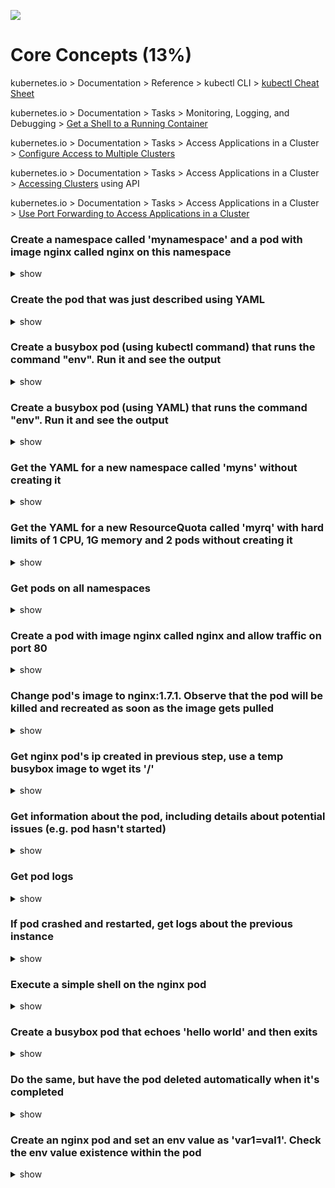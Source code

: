 ![](https://gaforgithub.azurewebsites.net/api?repo=CKAD-exercises/core_concepts&empty)
# Core Concepts (13%)

kubernetes.io > Documentation > Reference > kubectl CLI > [kubectl Cheat Sheet](https://kubernetes.io/docs/reference/kubectl/cheatsheet/)

kubernetes.io > Documentation > Tasks > Monitoring, Logging, and Debugging > [Get a Shell to a Running Container](https://kubernetes.io/docs/tasks/debug-application-cluster/get-shell-running-container/)

kubernetes.io > Documentation > Tasks > Access Applications in a Cluster > [Configure Access to Multiple Clusters](https://kubernetes.io/docs/tasks/access-application-cluster/configure-access-multiple-clusters/)

kubernetes.io > Documentation > Tasks > Access Applications in a Cluster > [Accessing Clusters](https://kubernetes.io/docs/tasks/access-application-cluster/access-cluster/) using API

kubernetes.io > Documentation > Tasks > Access Applications in a Cluster > [Use Port Forwarding to Access Applications in a Cluster](https://kubernetes.io/docs/tasks/access-application-cluster/port-forward-access-application-cluster/)

### Create a namespace called 'mynamespace' and a pod with image nginx called nginx on this namespace

<details><summary>show</summary>
<p>

```bash
kubectl create namespace mynamespace
kubectl run nginx --image=nginx --restart=Never -n mynamespace
```

</p>
</details>

### Create the pod that was just described using YAML

<details><summary>show</summary>
<p>

Easily generate YAML with:

```bash
kubectl run nginx --image=nginx --restart=Never --dry-run -o yaml > pod.yaml
```

```bash
cat pod.yaml
```

```yaml
apiVersion: v1
kind: Pod
metadata:
  creationTimestamp: null
  labels:
    run: nginx
  name: nginx
spec:
  containers:
  - image: nginx
    imagePullPolicy: IfNotPresent
    name: nginx
    resources: {}
  dnsPolicy: ClusterFirst
  restartPolicy: Never
status: {}
```

```bash
kubectl create -f pod.yaml -n mynamespace
```

Alternatively, you can run in one line

```bash
kubectl run nginx --image=nginx --restart=Never --dry-run -o yaml | kubectl create -n mynamespace -f -
```

</p>
</details>

### Create a busybox pod (using kubectl command) that runs the command "env". Run it and see the output

<details><summary>show</summary>
<p>

```bash
kubectl run busybox --image=busybox --command --restart=Never -it -- env # -it will help in seeing the output
# or, just run it without -it
kubectl run busybox --image=busybox --command --restart=Never -- env
# and then, check its logs
kubectl logs busybox
```

</p>
</details>

### Create a busybox pod (using YAML) that runs the command "env". Run it and see the output

<details><summary>show</summary>
<p>

```bash
# create a  YAML template with this command
kubectl run busybox --image=busybox --restart=Never --dry-run -o yaml --command -- env > envpod.yaml
# see it
cat envpod.yaml
```

```YAML
apiVersion: v1
kind: Pod
metadata:
  creationTimestamp: null
  labels:
    run: busybox
  name: busybox
spec:
  containers:
  - command:
    - env
    image: busybox
    name: busybox
    resources: {}
  dnsPolicy: ClusterFirst
  restartPolicy: Never
status: {}
```

```bash
# apply it and then see the logs
kubectl apply -f envpod.yaml
kubectl logs busybox
```

</p>
</details>

### Get the YAML for a new namespace called 'myns' without creating it

<details><summary>show</summary>
<p>

```bash
kubectl create namespace myns -o yaml --dry-run
```

</p>
</details>

### Get the YAML for a new ResourceQuota called 'myrq' with hard limits of 1 CPU, 1G memory and 2 pods without creating it

<details><summary>show</summary>
<p>

```bash
kubectl create quota myrq --hard=cpu=1,memory=1G,pods=2 --dry-run -o yaml
```

</p>
</details>

### Get pods on all namespaces

<details><summary>show</summary>
<p>

```bash
kubectl get po --all-namespaces
```

</p>
</details>

### Create a pod with image nginx called nginx and allow traffic on port 80

<details><summary>show</summary>
<p>

```bash
kubectl run nginx --image=nginx --restart=Never --port=80
```

</p>
</details>

### Change pod's image to nginx:1.7.1. Observe that the pod will be killed and recreated as soon as the image gets pulled

<details><summary>show</summary>
<p>

```bash
# kubectl set image POD/POD_NAME CONTAINER_NAME=IMAGE_NAME:TAG
kubectl set image pod/nginx nginx=nginx:1.7.1
kubectl describe po nginx # you will see an event 'Container will be killed and recreated'
kubectl get po nginx -w # watch it
```
*Note*: you can check pod's image by running

```bash
kubectl get po nginx -o jsonpath='{.spec.containers[].image}{"\n"}'
```

</p>
</details>

### Get nginx pod's ip created in previous step, use a temp busybox image to wget its '/'

<details><summary>show</summary>
<p>

```bash
kubectl get po -o wide # get the IP, will be something like '10.1.1.131'
# create a temp busybox pod
kubectl run busybox --image=busybox --rm -it --restart=Never -- wget -O- 10.1.1.131:80
```

Alternatively you can also try a more advanced option:

```bash
# Get IP of the nginx pod
NGINX_IP=$(kubectl get pod nginx -o jsonpath='{.status.podIP}')
# create a temp busybox pod
kubectl run busybox --image=busybox --env="NGINX_IP=$NGINX_IP" --rm -it --restart=Never -- wget -O- $NGINX_IP:80
``` 

</p>
</details>

### Get information about the pod, including details about potential issues (e.g. pod hasn't started)

<details><summary>show</summary>
<p>

```bash
kubectl describe po nginx
```

</p>
</details>

### Get pod logs

<details><summary>show</summary>
<p>

```bash
kubectl logs nginx
```

</p>
</details>

### If pod crashed and restarted, get logs about the previous instance

<details><summary>show</summary>
<p>

```bash
kubectl logs nginx -p
```

</p>
</details>

### Execute a simple shell on the nginx pod

<details><summary>show</summary>
<p>

```bash
kubectl exec -it nginx -- /bin/sh
```

</p>
</details>

### Create a busybox pod that echoes 'hello world' and then exits

<details><summary>show</summary>
<p>

```bash
kubectl run busybox --image=busybox -it --restart=Never -- echo 'hello world'
# or
kubectl run busybox --image=busybox -it --restart=Never -- /bin/sh -c 'echo hello world'
```

</p>
</details>

### Do the same, but have the pod deleted automatically when it's completed

<details><summary>show</summary>
<p>

```bash
kubectl run busybox --image=busybox -it --rm --restart=Never -- /bin/sh -c 'echo hello world'
kubectl get po # nowhere to be found :)
```

</p>
</details>

### Create an nginx pod and set an env value as 'var1=val1'. Check the env value existence within the pod

<details><summary>show</summary>
<p>

```bash
kubectl run nginx --image=nginx --restart=Never --env=var1=val1
# then
kubectl exec -it nginx -- env
# or
kubectl describe po nginx | grep val1
# or
kubectl run nginx --restart=Never --image=nginx --env=var1=val1 -it --rm -- env
```

</p>
</details>
